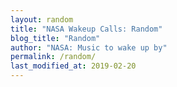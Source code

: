```yaml
---
layout: random
title: "NASA Wakeup Calls: Random"
blog_title: "Random"
author: "NASA: Music to wake up by"
permalink: /random/
last_modified_at: 2019-02-20
---
```

